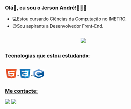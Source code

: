 ### Olá👋, eu sou o Jerson André!👨🏾‍🦱

- 💻Estou cursando Ciências da Computação no IMETRO.
- 😉Sou aspirante a Desenvolvedor Front-End.
##
<div align="center">
  <a href="https://github.com/JersonJesus">
 <img height="180em" src="https://github-readme-stats.vercel.app/api?username=jersonjesus&show_icons=true&theme=tokyonight&include_all_commits=true&count_private=true"/>
</div>
  
##
  
### Tecnologias que estou estudando:
<div style="display: inline_block"><br>
  <img align="center" alt="Jerson-HTML" height="30" width="40" src="https://raw.githubusercontent.com/devicons/devicon/master/icons/html5/html5-original.svg">
  <img align="center" alt="Jerson-CSS" height="30" width="40" src="https://raw.githubusercontent.com/devicons/devicon/master/icons/css3/css3-original.svg">
  <img align="center" alt="Jerson-C" height="30" width="40" src="https://raw.githubusercontent.com/devicons/devicon/master/icons/c/c-original.svg">       
</div>

##

### Me contacte:
<div> 
  <a href = "mailto:alkimistakillas@gmail.com"><img src="https://img.shields.io/badge/-Gmail-%23333?style=for-the-badge&logo=gmail&logoColor=white" target="_blank"></a>
  <a href="https://www.linkedin.com/in/jerson-andré-4a3925186" target="_blank"><img src="https://img.shields.io/badge/-LinkedIn-%230077B5?style=for-the-badge&logo=linkedin&logoColor=white" target="_blank"></a> 
</div>
